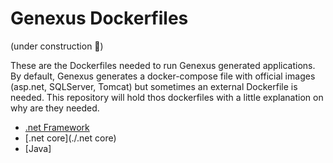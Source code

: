 # Genexus Dockerfiles

(under construction 🚧)

These are the Dockerfiles needed to run Genexus generated applications.
By default, Genexus generates a docker-compose file with official images (asp.net, SQLServer, Tomcat) but sometimes an external Dockerfile is needed. This repository will hold thos dockerfiles with a little explanation on why are they needed.

 - [.net Framework](./.net)
 - [.net core](./.net core)
 - [Java]

